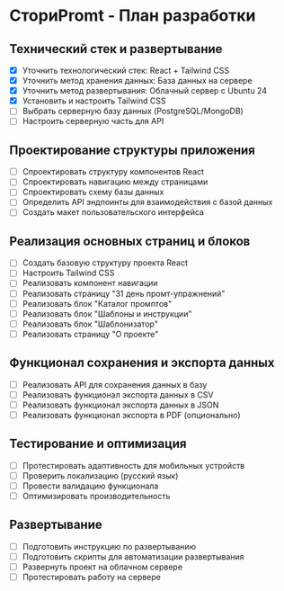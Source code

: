 # СториPromt - План разработки

## Технический стек и развертывание
- [x] Уточнить технологический стек: React + Tailwind CSS
- [x] Уточнить метод хранения данных: База данных на сервере
- [x] Уточнить метод развертывания: Облачный сервер с Ubuntu 24
- [x] Установить и настроить Tailwind CSS
- [ ] Выбрать серверную базу данных (PostgreSQL/MongoDB)
- [ ] Настроить серверную часть для API

## Проектирование структуры приложения
- [ ] Спроектировать структуру компонентов React
- [ ] Спроектировать навигацию между страницами
- [ ] Спроектировать схему базы данных
- [ ] Определить API эндпоинты для взаимодействия с базой данных
- [ ] Создать макет пользовательского интерфейса

## Реализация основных страниц и блоков
- [ ] Создать базовую структуру проекта React
- [ ] Настроить Tailwind CSS
- [ ] Реализовать компонент навигации
- [ ] Реализовать страницу "31 день промт-упражнений"
- [ ] Реализовать блок "Каталог промптов"
- [ ] Реализовать блок "Шаблоны и инструкции"
- [ ] Реализовать блок "Шаблонизатор"
- [ ] Реализовать страницу "О проекте"

## Функционал сохранения и экспорта данных
- [ ] Реализовать API для сохранения данных в базу
- [ ] Реализовать функционал экспорта данных в CSV
- [ ] Реализовать функционал экспорта данных в JSON
- [ ] Реализовать функционал экспорта в PDF (опционально)

## Тестирование и оптимизация
- [ ] Протестировать адаптивность для мобильных устройств
- [ ] Проверить локализацию (русский язык)
- [ ] Провести валидацию функционала
- [ ] Оптимизировать производительность

## Развертывание
- [ ] Подготовить инструкцию по развертыванию
- [ ] Подготовить скрипты для автоматизации развертывания
- [ ] Развернуть проект на облачном сервере
- [ ] Протестировать работу на сервере
